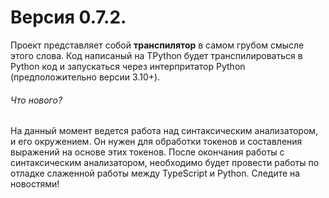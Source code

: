 # Версия 0.7.2.
Проект представляет собой **транспилятор** в самом грубом смысле этого слова. Код написаный на TPython будет транспилироваться в Python код и запускаться через интерпритатор Python (предположительно версии 3.10+).

###### Что нового?
На данный момент ведется работа над синтаксическим анализатором, и его окружением. Он нужен для обработки токенов и составления выражений на основе этих токенов. После окончания работы с синтаксическим анализатором, необходимо будет провести работы по отладке слаженной работы между TypeScript и Python.
Следите на новостями! <!--на нашем [Discord сервере]().-->
